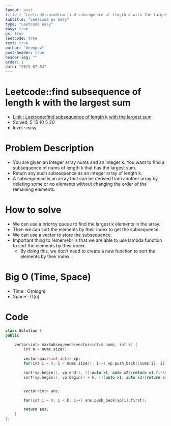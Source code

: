 ```yaml
---
layout: post
title : "Leetcode::problem find subsequence of length k with the largest sum"
subtitle: "Leetcode ps easy"
type: "Leetcode easy"
easy: true
ps: true
leetcode: true
text: true
author: "beenpow"
post-header: true
header-img: ""
order: 1
date: "2025-07-03"
---
```


# Leetcode::find subsequence of length k with the largest sum
- [Link : Leetcode:find subsequence of length k with the largest sum](https://leetcode.com/problems/find-subsequence-of-length-k-with-the-largest-sum/description/)
- Solved, 5 15 10 5 20
- level : easy

# Problem Description
- You are given an integer array nums and an integer k. You want to find a subsequence of nums of length k that has the largest sum.
- Return any such subsequence as an integer array of length k.
- A subsequence is an array that can be derived from another array by deleting some or no elements without changing the order of the remaining elements.

# How to solve
- We can use a priority queue to find the largest k elements in the array.
- Then we can sort the elements by their index to get the subsequence.
- We can use a vector to store the subsequence.
- Important thing to rememebr is that we are able to use lambda function to sort the elements by their index.
    - By doing this, we don't need to create a new function to sort the elements by their index.

# Big O (Time, Space)
- Time : O(nlogn)
- Space : O(n)

# Code

```cpp
class Solution {
public:

    vector<int> maxSubsequence(vector<int>& nums, int k) {
        int n = nums.size();
        
        vector<pair<int,int>> vp;
        for(int i = 0; i < nums.size(); i++) vp.push_back({nums[i], i});

        sort(vp.begin(), vp.end(), [](auto x1, auto x2){return x1.first > x2.first;});
        sort(vp.begin(), vp.begin() + k, [](auto x1, auto x2){return x1.second < x2.second;});


        vector<int> ans;

        for(int i = 0; i < k; i++) ans.push_back(vp[i].first);

        return ans;
    }
};
```